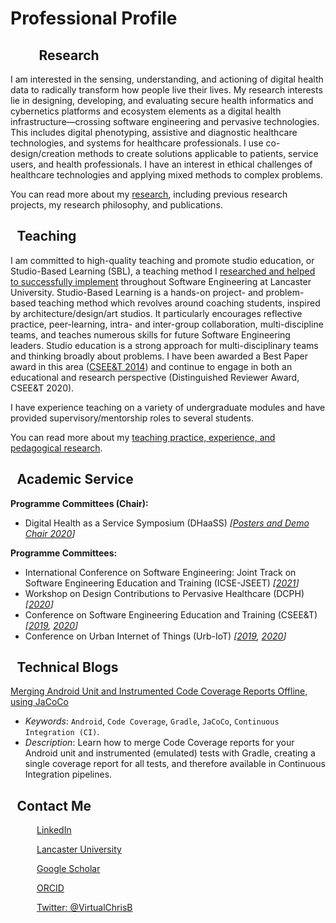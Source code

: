 <!-- markdownlint-disable MD033 -->

<!-- Scripts can't be included in head of GH Pages themes, as theme files not part of repository. Add here (within Body) instead. -->
<script src="https://kit.fontawesome.com/39c1b949cd.js" crossorigin="anonymous"></script>

# Professional Profile

<div style="float:left;min-height:1em;min-width:2.5em;">
    <i class="fas fa-microscope fa-fw fa-2x" aria-hidden="true"></i>
</div>

## <span style="margin-left:.5em;">Research</span>

I am interested in the sensing, understanding, and actioning of digital health data to radically transform how people live their lives. My research interests lie in designing, developing, and evaluating secure health informatics and cybernetics platforms and ecosystem elements as a digital health infrastructure&mdash;crossing software engineering and pervasive technologies. This includes digital phenotyping, assistive and diagnostic healthcare technologies, and systems for healthcare professionals. I use co-design/creation methods to create solutions applicable to patients, service users, and health professionals. I have an interest in ethical challenges of healthcare technologies and applying mixed methods to complex problems.

You can read more about my [research](/research/index.md), including previous research projects, my research philosophy, and publications.

<div style="float:left;min-height:1em;min-width:2.5em;">
    <i class="fas fa-chalkboard-teacher fa-fw fa-2x" aria-hidden="true"></i>
</div>

## <span style="margin-left:.5em;">Teaching</span>

I am committed to high-quality teaching and promote studio education, or Studio-Based Learning (SBL), a teaching method I [researched and helped to successfully implement](http://www.research.lancs.ac.uk/portal/en/publications/studios-in-software-engineering-education(a6a4d34e-cb6e-4eba-b558-03a8a10d2831).html) throughout Software Engineering at Lancaster University. Studio-Based Learning is a hands-on project- and problem-based teaching method which revolves around coaching students, inspired by architecture/design/art studios. It particularly encourages reflective practice, peer-learning, intra- and inter-group collaboration, multi-discipline teams, and teaches numerous skills for future Software Engineering leaders. Studio education is a strong approach for multi-disciplinary teams and thinking broadly about problems. I have been awarded a Best Paper award in this area ([CSEE&T 2014](https://conferences.computer.org/cseet/)) and continue to engage in both an educational and research perspective (Distinguished Reviewer Award, CSEE&T 2020).

I have experience teaching on a variety of undergraduate modules and have provided supervisory/mentorship roles to several students.

You can read more about my [teaching practice, experience, and pedagogical research](teaching/index.md).

<!-- ## Employment

I currently work at [Lancaster University](https://www.lancaster.ac.uk/people-profiles/christopher-bull) as a Senior Research Associate. -->

<div style="float:left;min-height:1em;min-width:2.5em;">
    <i class="fas fa-university fa-fw fa-2x" aria-hidden="true"></i>
</div>

## <span style="margin-left:.5em;">Academic Service</span>

__Programme Committees (Chair):__

- Digital Health as a Service Symposium (DHaaSS) _[[Posters and Demo Chair 2020](https://conferences.computer.org/services/2020/symposia/dhaass.html)]_

__Programme Committees:__

- International Conference on Software Engineering: Joint Track on Software Engineering Education and Training (ICSE-JSEET) _[[2021](https://conf.researchr.org/committee/icse-2021/icse-2021-software-engineering-in-education-and-training-program-committee)]_
- Workshop on Design Contributions to Pervasive Healthcare (DCPH) _[[2020](https://pervasivehealth.org/design-contributions-pervasive-healthcare-workshop/)]_
- Conference on Software Engineering Education and Training (CSEE&T) _[[2019](https://hicss.hawaii.edu/tracks-54/software-engineering-education/), [2020](https://ase.in.tum.de/cseet2020/index.php/program-committee/)]_
- Conference on Urban Internet of Things (Urb-IoT) _[[2019](https://urbaniot2019.eai-conferences.org/29-2/), [2020](https://urbaniot.eai-conferences.org/2020/technical-program-committee/)]_

<div style="float:left;min-height:1em;min-width:2.5em;">
    <i class="fas fa-pen fa-fw fa-2x" aria-hidden="true"></i>
</div>

## <span style="margin-left:.5em;">Technical Blogs</span>

[Merging Android Unit and Instrumented Code Coverage Reports Offline, using JaCoCo](https://medium.com/@VirtualChrisBull/merging-android-unit-and-instrumented-code-coverage-reports-offline-using-jacoco-6ceb4b4881d1)

- _Keywords_: `Android`, `Code Coverage`, `Gradle`, `JaCoCo`, `Continuous Integration (CI)`.
- _Description_: Learn how to merge Code Coverage reports for your Android unit and instrumented (emulated) tests with Gradle, creating a single coverage report for all tests, and therefore available in Continuous Integration pipelines.

<div style="float:left;min-height:1em;min-width:2.5em;">
    <i class="fas fa-id-card-alt fa-fw fa-2x" aria-hidden="true"></i>
</div>

## <span style="margin-left:.5em;">Contact Me</span>

<!-- Leave whitespace between links, to make more touch-friendly. Also reserve space to avoid text re-flowing after an icon is loaded. -->
<div aria-hidden="true" style="float:left;min-height:1em;min-width:1em;margin-left:1.5em;margin-right:.5em;">
    <img src="https://www.linkedin.com/favicon.ico" alt="" style="height:1em;vertical-align:middle;" />
</div>

[LinkedIn](https://www.linkedin.com/in/christophernbull/)

<div aria-hidden="true" style="float:left;min-height:1em;min-width:1em;margin-left:1.5em;margin-right:.5em;">
    <img src="https://www.lancaster.ac.uk/favicon.ico" alt="" style="height:1em;vertical-align:middle;" />
</div>

[Lancaster University](https://www.lancaster.ac.uk/people-profiles/christopher-bull)

<div aria-hidden="true" style="float:left;min-height:1em;min-width:1em;margin-left:1.5em;margin-right:.5em;">
    <img src="https://scholar.google.co.uk/favicon.ico" alt="" style="height:1em;vertical-align:middle;" />
</div>

[Google Scholar](https://scholar.google.co.uk/citations?user=2c1JyAkAAAAJ&hl=en)

<div aria-hidden="true" style="float:left;min-height:1em;min-width:1em;margin-left:1.5em;margin-right:.5em;">
    <img src="https://orcid.org/favicon.ico" alt="" style="height:1em;vertical-align:middle;" />
</div>

[ORCID](https://orcid.org/0000-0002-9811-4190)

<div aria-hidden="true" style="float:left;min-height:1em;min-width:1em;margin-left:1.5em;margin-right:.5em;">
    <img src="https://www.twitter.com/favicon.ico" alt="" style="height:1em;vertical-align:middle;" />
</div>

[Twitter: @VirtualChrisB](https://twitter.com/VirtualChrisB)
